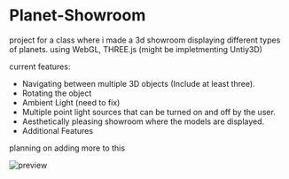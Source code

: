 # Planet-Showroom
project for a class where i made a 3d showroom displaying different types of planets. 
using WebGL, THREE.js (might be impletmenting Untiy3D)


current features:

- Navigating between multiple 3D objects (Include at least three).
- Rotating the object 
- Ambient Light (need to fix)
- Multiple point light sources that can be turned on and off by the user. 
- Aesthetically pleasing showroom where the models are displayed. 
- Additional Features 



planning on adding more to this


![preview](https://i.ibb.co/mBZf7BB/Screen-Shot-2021-03-18-at-6-39-49-PM.png)
